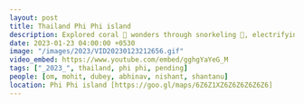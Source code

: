 ```yaml
---
layout: post
title: Thailand Phi Phi island
description: Explored coral 🪸 wonders through snorkeling 🐠, electrifying nights parties, fire shows 🔥, and even thrilling boxing 🥊 matches. Adding scuba-diving 🤿 adventure making Phi Phi the ultimate paradise experience for all. 🏝️🌊
date: 2023-01-23 04:00:00 +0530
image: "/images/2023/VID20230123212656.gif"
video_embed: https://www.youtube.com/embed/gghgYaYeG_M
tags: ["_2023_", thailand, phi phi, pending]
people: [om, mohit, dubey, abhinav, nishant, shantanu]
location: Phi Phi island [https://goo.gl/maps/6Z6Z1XZ6Z6Z6Z6Z6Z6]
---
```

